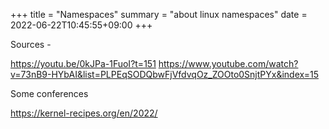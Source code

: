 +++
title = "Namespaces"
summary = "about linux namespaces"
date = 2022-06-22T10:45:55+09:00
+++

Sources -

<https://youtu.be/0kJPa-1FuoI?t=151>
<https://www.youtube.com/watch?v=73nB9-HYbAI&list=PLPEqSODQbwFjVfdvqOz_ZOOto0SnjtPYx&index=15>

Some conferences

<https://kernel-recipes.org/en/2022/>
